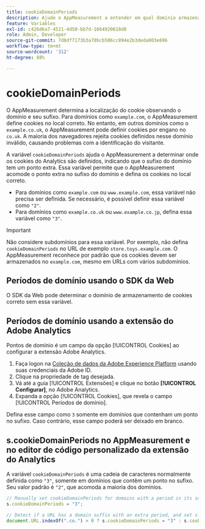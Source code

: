 ```yaml
---
title: cookieDomainPeriods
description: Ajude o AppMeasurement a entender em qual domínio armazenar cookies se o domínio tiver um ponto no sufixo.
feature: Variables
exl-id: c426d6a7-4521-4d50-bb7d-1664920618d8
role: Admin, Developer
source-git-commit: 7d8df7173b3a78bcb506cc894e2b3deda003e696
workflow-type: tm+mt
source-wordcount: '312'
ht-degree: 88%

---
```



# cookieDomainPeriods

O AppMeasurement determina a localização do cookie observando o domínio e seu sufixo. Para domínios como `example.com`, o AppMeasurement define cookies no local correto. No entanto, em outros domínios como o `example.co.uk`, o AppMeasurement pode definir cookies por engano no `co.uk`. A maioria dos navegadores rejeita cookies definidos nesse domínio inválido, causando problemas com a identificação do visitante.

A variável `cookieDomainPeriods` ajuda o AppMeasurement a determinar onde os cookies do Analytics são definidos, indicando que o sufixo do domínio tem um ponto extra. Essa variável permite que o AppMeasurement acomode o ponto extra no sufixo do domínio e defina os cookies no local correto.

* Para domínios como `example.com` ou `www.example.com`, essa variável não precisa ser definida. Se necessário, é possível definir essa variável como `"2"`.
* Para domínios como `example.co.uk` ou `www.example.co.jp`, defina essa variável como `"3"`.

>[!IMPORTANT]
>
>Não considere subdomínios para essa variável. Por exemplo, não defina `cookieDomainPeriods` no URL de exemplo `store.toys.example.com`. O AppMeasurement reconhece por padrão que os cookies devem ser armazenados no `example.com`, mesmo em URLs com vários subdomínios.

## Períodos de domínio usando o SDK da Web

O SDK da Web pode determinar o domínio de armazenamento de cookies correto sem essa variável.

## Períodos de domínio usando a extensão do Adobe Analytics

Pontos de domínio é um campo da opção [!UICONTROL Cookies] ao configurar a extensão Adobe Analytics.

1. Faça logon na [Coleção de dados da Adobe Experience Platform](https://experience.adobe.com/data-collection) usando suas credenciais da Adobe ID.
1. Clique na propriedade de tag desejada.
1. Vá até a guia [!UICONTROL Extensões] e clique no botão **[!UICONTROL Configurar]**, no Adobe Analytics.
1. Expanda a opção [!UICONTROL Cookies], que revela o campo [!UICONTROL Períodos de domínio].

Defina esse campo como `3` somente em domínios que contenham um ponto no sufixo. Caso contrário, esse campo poderá ser deixado em branco.

## s.cookieDomainPeriods no AppMeasurement e no editor de código personalizado da extensão do Analytics

A variável `cookieDomainPeriods` é uma cadeia de caracteres normalmente definida como `"3"`, somente em domínios que contêm um ponto no sufixo. Seu valor padrão é `"2"`, que acomoda a maioria dos domínios.

```js
// Manually set cookieDomainPeriods for domains with a period in its suffix, such as www.example.co.uk
s.cookieDomainPeriods = "3";

// Detect if a URL has a domain suffix with an extra period, and set s.cookieDomainPeriods automatically
document.URL.indexOf(".co.") > 0 ? s.cookieDomainPeriods = "3" : s.cookieDomainPeriods = "2";
```
